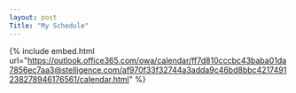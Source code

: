 ```yaml
---
layout: post
Title: "My Schedule"
---
```


{% include embed.html url="https://outlook.office365.com/owa/calendar/ff7d810cccbc43baba01da7856ec7aa3@stelligence.com/af970f33f32744a3adda9c46bd8bbc4217491238278946176561/calendar.html" %}
